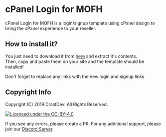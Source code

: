 # cPanel Login for MOFH  
cPanel Login for MOFH is a login/signup template using cPanel design to bring the cPanel experience to your reseller.  

## How to install it?  
You just need to download it from [here](https://github.com/DrastDev/cPanel-Login-for-MOFH/archive/master.zip) and extract it's contents.  
Then, copy and paste them on your site and the template should be installed!  

Don't forget to replace any links with the new login and signup links.  

## Copyright Info

Copyright (C) 2019 DrastDev. All Rights Reserved.

[![Licensed under the CC-BY-4.0](https://img.shields.io/github/license/VizuDev/cPanel-Login-for-MOFH.svg?style=for-the-badge)](https://github.com/DrastDev/cPanel-Login-for-MOFH/blob/master/LICENSE.md)


If you see any errors, please create a PR.
For any additional support, please join our [Discord Server](https://invite.gg/vizudev).
